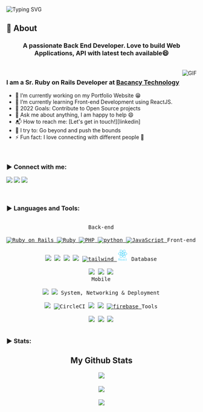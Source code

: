 ![Typing SVG](https://readme-typing-svg.herokuapp.com?font=Architects+Daughter&color=009900&size=30&lines=Hey!+It's+Bhavin!+👋;I'm+a+Back+End+Developer;I'm+a+API+Developer)
<!-- <h1 align="center">Hi 👋, I'm Bhavin</h1> -->

## 🧐 About

<h3 align="center">A passionate Back End Developer. Love to build Web Applications, API with latest tech available😄
</h3>

<br>

<img align="right" margin-top="20px" height="270px" alt="GIF" src="https://cdn.dribbble.com/users/1059583/screenshots/4171367/coding-freak.gif" />

### I am a Sr. Ruby on Rails Developer at <a href="https://www.bacancytechnology.com/" target="_blank">Bacancy Technology</a>
- 🔭 I’m currently working on my Portfolio Website :grin:
- 🌱 I’m currently learning Front-end Development using ReactJS.
- 🥅 2022 Goals: Contribute to Open Source projects
- 💬 Ask me about anything, I am happy to help :smile:
- 📬 How to reach me: [Let's get in touch!][linkedin]
- 🧗 I try to: Go beyond and push the bounds
- ⚡ Fun fact: I love connecting with different people :raised_hands:
<!-- ### Blogs posts -->
<!-- BLOG-POST-LIST:START -->
<!-- BLOG-POST-LIST:END -->
</br>

<h3 align="left">▶ Connect with me:</h3>
  <p>
    <a href="https://www.linkedin.com/in/bhavin-nandani/" target="_blank"><img src="https://img.shields.io/badge/-LinkedIn-222222?style=flat-square&logo=Linkedin&logoColor=white&link=https://www.linkedin.com/in/hgdsandakalum/)](https://www.linkedin.com/in/hgdsandakalum/"></a>
  <a href="https://www.hackerrank.com/nandanibhavin?hr_r=1" target="_blank"><img src="https://img.shields.io/badge/-HackerRank-222222?style=flat-square&logo=HackerRank&logoColor=white&link=https://www.hackerrank.com/h_g_d_sandakalum)](https://www.hackerrank.com/h_g_d_sandakalum"></a>
    <a href="https://www.instagram.com/win___15/" target="_blank"><img src="https://img.shields.io/badge/Instagram-222222?&style=flat-square&logo=instagram&logoColor=white&link=https://www.instagram.com/_.sanda._)](https://www.instagram.com/_.sanda._/"></a>
  </p>
</br>

<h3 align="left">▶ Languages and Tools:</h3>
<p style="display: inline-block;" align="center">
  <kbd>
    <kbd>
      <kbd>Back-end</kbd>
      <br>
      <br>
      <a href="https://rubyonrails.org/" target="_blank">
        <img src="https://cdn.jsdelivr.net/gh/devicons/devicon/icons/rails/rails-original-wordmark.svg" alt="Ruby on Rails" width="40" height="40" />
      </a>
      <a href="https://www.ruby-lang.org/en/" target="_blank">
        <img src="https://cdn.jsdelivr.net/gh/devicons/devicon/icons/ruby/ruby-original.svg " alt="Ruby" width="40" height="40" />
      </a>
      <a href="https://www.php.net/" target="_blank">
        <img src="https://cdn.jsdelivr.net/gh/devicons/devicon/icons/php/php-original.svg" alt="PHP" width="50" height="50" />
      </a>
      <a href="https://www.python.org/" target="_blank">
        <img src="https://cdn.jsdelivr.net/gh/devicons/devicon/icons/python/python-original.svg" alt="python" width="40" height="40" />
      </a>
      <a href="https://www.javascript.com/" target="_blank">
        <img src="https://cdn.jsdelivr.net/gh/devicons/devicon/icons/javascript/javascript-original.svg" alt="JavaScript" width="30" height="30" />
      </a> 
    </kbd>
    <kbd>
      <kbd>Front-end</kbd>
      <br>
      <br>
      <img width="30px" src="https://cdn.jsdelivr.net/gh/devicons/devicon/icons/html5/html5-original.svg" />
      <img width="30px" src="https://cdn.jsdelivr.net/gh/devicons/devicon/icons/css3/css3-plain.svg" />
      <img width="30px" src="https://cdn.jsdelivr.net/gh/devicons/devicon/icons/bootstrap/bootstrap-plain.svg" />
      <img width="30px" src="https://cdn.jsdelivr.net/gh/devicons/devicon/icons/javascript/javascript-original.svg" />
      <a href="https://tailwindcss.com/" target="_blank">
        <img src="https://www.vectorlogo.zone/logos/tailwindcss/tailwindcss-icon.svg" alt="tailwind" width="40" height="40" />
      </a>
      <img src="https://raw.githubusercontent.com/devicons/devicon/master/icons/react/react-original-wordmark.svg" alt="react" width="30" height="30" />
    </kbd>
    <kbd>
      <kbd>Database</kbd>
      <br>
      <br>
      <img width="30px" src="https://cdn.jsdelivr.net/gh/devicons/devicon/icons/postgresql/postgresql-original.svg" />
      <img width="30px" src="https://cdn.jsdelivr.net/gh/devicons/devicon/icons/mysql/mysql-plain.svg" />
      <img width="30px" src="https://cdn.jsdelivr.net/gh/devicons/devicon/icons/mongodb/mongodb-plain.svg" />
    </kbd><br/>
    <kbd>
      <kbd>Mobile</kbd>
      <br>
      <br>
      <img width="30px" src="https://cdn.jsdelivr.net/gh/devicons/devicon/icons/kotlin/kotlin-original.svg" />
      <img src="https://cdn.jsdelivr.net/gh/devicons/devicon/icons/android/android-original.svg" width="40px" />
    </kbd>
    <kbd>
      <kbd>
        <kbd>System, Networking & Deployment</kbd>
        <br>
        <br>
        <img width="40px" src="https://cdn.jsdelivr.net/gh/devicons/devicon/icons/heroku/heroku-plain.svg" />
        <img width="40px" src="https://cdn.jsdelivr.net/gh/devicons/devicon/icons/circleci/circleci-plain.svg" alt="CircleCI" />
        <img width="40px" src="https://cdn.jsdelivr.net/gh/devicons/devicon/icons/git/git-plain.svg" />
        <img width="40px" src="https://cdn.jsdelivr.net/gh/devicons/devicon/icons/jira/jira-original.svg" />
        <a href="https://firebase.google.com/" target="_blank">
          <img src="https://www.vectorlogo.zone/logos/firebase/firebase-icon.svg" alt="firebase" width="40" height="40" />
        </a>
      </kbd>
      <kbd>
        <kbd>Tools</kbd>
        <br>
        <br>
        <img width="30px" src="https://cdn.jsdelivr.net/gh/devicons/devicon/icons/vscode/vscode-original.svg" />
        <!--     <img width="30px" src="https://cdn.jsdelivr.net/gh/devicons/devicon/icons/jupyter/jupyter-original.svg" /> -->
        <!--     <img width="30px" src="https://cdn.jsdelivr.net/gh/devicons/devicon/icons/pycharm/pycharm-original.svg" /> -->
        <img width="30px" src="https://cdn.jsdelivr.net/gh/devicons/devicon/icons/visualstudio/visualstudio-plain.svg" />
        <img width="30px" src="https://repository-images.githubusercontent.com/59065830/b62be480-45d2-11ea-9989-803db0f9c44d" />
      </kbd>
    </kbd>
  </kbd>
</p>
<h3 align="left">▶ Stats:</h3>
<!-- <p align="center">
<img src="https://metrics.lecoq.io/bhavinNandani?template=terminal&config.timezone=Asia%2FCalcutta" alt="bhavinNandani"
</p>
 -->
<!--<p align="center"><img src="https://badges.pufler.dev/visits/bhavinNandani/bhavinNandani?style=for-the-badge"/> <img src="https://badges.pufler.dev/repos/bhavinNandani/?style=for-the-badge"/>
</p> -->


</p>
  </a>
<h2 align="center">My Github Stats</h2>
<p align="center">
<img align="center" src="https://github-readme-stats.vercel.app/api/top-langs/?username=bhavinNandani&layout=compact&theme=github_dark&langs_count=10&exclude_repo=kasweb">
<br>
<br>
<img align="center" src="https://github-readme-stats.vercel.app/api?username=bhavinNandani&count_private=true&show_icons=trueline_height=21&theme=github_dark">	
<br>
<br>
<img align="center" src="https://github-readme-streak-stats.herokuapp.com/?user=bhavinNandani&theme=holi-theme">
</p>





